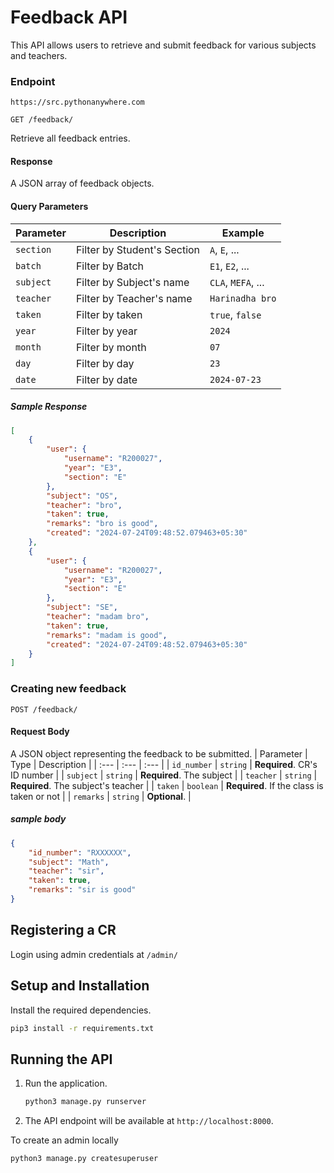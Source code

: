 # Feedback API

This API allows users to retrieve and submit feedback for various subjects and teachers.


### Endpoint
```
https://src.pythonanywhere.com
```

```http
GET /feedback/
```
Retrieve all feedback entries.


#### Response
A JSON array of feedback objects.


#### Query Parameters

| Parameter      | Description                                                      | Example           |
|----------------|------------------------------------------------------------------|-------------------|
| `section` | Filter by Student's Section | `A`, `E`, ...        |
| `batch`      | Filter by Batch      | `E1`, `E2`, ...               |
| `subject`      | Filter by Subject's name                           | `CLA`, `MEFA`, ...              |
| `teacher` | Filter by Teacher's name                                   | `Harinadha bro`             |
| `taken`        | Filter by taken | `true`, `false`            |
| `year` | Filter by year  | `2024` |
| `month` | Filter by month | `07` |
| `day` | Filter by day  | `23` |
| `date` | Filter by date | `2024-07-23` |

##### Sample Response
```json
[
    {
        "user": {
            "username": "R200027",
            "year": "E3",
            "section": "E"
        },
        "subject": "OS",
        "teacher": "bro",
        "taken": true,
        "remarks": "bro is good",
        "created": "2024-07-24T09:48:52.079463+05:30"
    },
    {
        "user": {
            "username": "R200027",
            "year": "E3",
            "section": "E"
        },
        "subject": "SE",
        "teacher": "madam bro",
        "taken": true,
        "remarks": "madam is good",
        "created": "2024-07-24T09:48:52.079463+05:30"
    }
]
```

### Creating new feedback
``` http
POST /feedback/
```

#### Request Body
A JSON object representing the feedback to be submitted.
| Parameter | Type | Description |
| :--- | :--- | :--- |
| `id_number` | `string` | **Required**. CR's ID number |
| `subject` | `string` | **Required**. The subject |
| `teacher` | `string` | **Required**. The subject's teacher |
| `taken` | `boolean` | **Required**. If the class is taken or not |
| `remarks` | `string` | **Optional**.  |

##### sample body
```json
{
    "id_number": "RXXXXXX",
    "subject": "Math",
    "teacher": "sir",
    "taken": true, 
    "remarks": "sir is good"
}
```

## Registering a CR
Login using admin credentials at  `/admin/`


## Setup and Installation
Install the required dependencies.
   ```sh
   pip3 install -r requirements.txt
   ```

## Running the API
1. Run the application.
   ```sh
   python3 manage.py runserver
   ```
   
2. The API endpoint will be available at `http://localhost:8000`.


To create an admin locally
```sh
python3 manage.py createsuperuser
```

